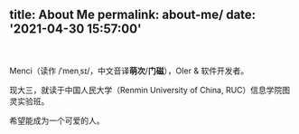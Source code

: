 title: About Me
permalink: about-me/
date: '2021-04-30 15:57:00'
---

<div style="width: 100%; text-align: center; margin-top: 34px; margin-bottom: 17px; "><div id="aplayer" class="aplayer" style="width: 100%; max-width: 550px; text-align: left; display: inline-block; background: #fff; "></div></div>

<style>.post .post-content .aplayer { margin-top: 20px; }</style>

<script>var ap = new APlayer({ element: document.getElementById('aplayer'), narrow: false, autoplay: false, preload: 'metadata', showlrc: 3, mutex: true, theme: '#615754', music: { title: '寻遍星空', author: '晴海 / 公兔 / 洛天依', url: 'https://oi-blog.cdn.menci.xyz/music/xbxk/xbxk.ogg', pic: 'https://oi-blog.cdn.menci.xyz/music/xbxk/xbxk.png', lrc: 'https://oi-blog.cdn.menci.xyz/music/xbxk/xbxk.lrc' } });</script>

Menci（读作 /ˈmenˌsɪ/，中文音译**萌次**/**门磁**），OIer & 软件开发者。

现大三，就读于中国人民大学（Renmin University of China, RUC）信息学院图灵实验班。

希望能成为一个可爱的人。
